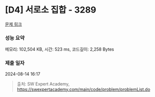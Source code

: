 # [D4] 서로소 집합 - 3289 

[문제 링크](https://swexpertacademy.com/main/code/problem/problemDetail.do?contestProbId=AWBJKA6qr2oDFAWr) 

### 성능 요약

메모리: 102,504 KB, 시간: 523 ms, 코드길이: 2,258 Bytes

### 제출 일자

2024-08-14 16:17



> 출처: SW Expert Academy, https://swexpertacademy.com/main/code/problem/problemList.do